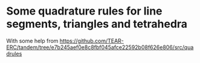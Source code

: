 # Some quadrature rules for line segments, triangles and tetrahedra

With some help from https://github.com/TEAR-ERC/tandem/tree/e7b245aef0e8c8fbf045afce22592b08f626e806/src/quadrules
